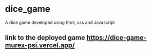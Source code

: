 # dice_game
A dice game developed using html, css and Javascript

## link to the deployed game https://dice-game-murex-psi.vercel.app/
